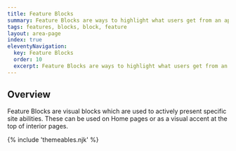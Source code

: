 ```yaml
---
title: Feature Blocks
summary: Feature Blocks are ways to highlight what users get from an app or site.
tags: features, blocks, block, feature
layout: area-page
index: true
eleventyNavigation:
  key: Feature Blocks
  order: 10
  excerpt: Feature Blocks are ways to highlight what users get from an app or site.
---
```


## Overview

Feature Blocks are visual blocks which are used to actively present specific site abilities. These can be used on Home pages or as a visual accent at the top of interior pages.

{% include 'themeables.njk' %}
